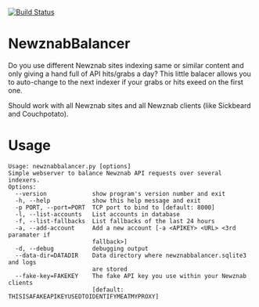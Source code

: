 [![Build Status](https://travis-ci.org/jayme-github/newznabbalancer.svg?branch=master)](https://travis-ci.org/jayme-github/newznabbalancer)


NewznabBalancer
===============

Do you use different Newznab sites indexing same or similar content and only giving a hand full of API hits/grabs a day? This little balacer allows you to auto-change to the next indexer if your grabs or hits exeed on the first one.

Should work with all Newznab sites and all Newznab clients (like Sickbeard and Couchpotato).


Usage
=====
```
Usage: newznabbalancer.py [options]
Simple webserver to balance Newznab API requests over several indexers.
Options:
  --version             show program's version number and exit
  -h, --help            show this help message and exit
  -p PORT, --port=PORT  TCP port to bind to [default: 8000]
  -l, --list-accounts   List accounts in database
  -f, --list-fallbacks  List fallbacks of the last 24 hours
  -a, --add-account     Add a new account [-a <APIKEY> <URL> <3rd paramater if
                        fallback>]
  -d, --debug           debugging output
  --data-dir=DATADIR    Data directory where newznabbalancer.sqlite3 and logs
                        are stored
  --fake-key=FAKEKEY    The fake API key you use within your Newznab clients
                        [default: THISISAFAKEAPIKEYUSEDTOIDENTIFYMEATMYPROXY]
```
